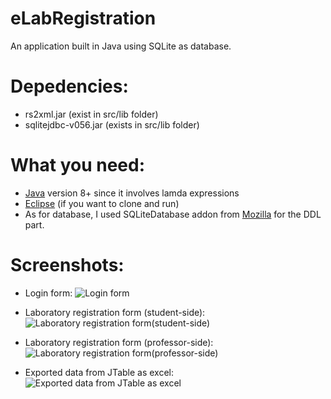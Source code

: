 # eLabRegistration
An application built in Java using SQLite as database.

# Depedencies:
- rs2xml.jar          (exist in src/lib folder)
- sqlitejdbc-v056.jar (exists in src/lib folder)

# What you need:
- [Java](https://www.java.com/en/download/) version 8+ since it involves lamda expressions
- [Eclipse](https://eclipse.org/downloads/) (if you want to clone and run)
- As for database, I used SQLiteDatabase addon from [Mozilla](https://www.mozilla.org/en-US/firefox/new/) for the DDL part.

# Screenshots:
- Login form:
![Login form](https://cloud.githubusercontent.com/assets/13782742/12532649/acf18de0-c221-11e5-8af1-02794361ecb8.png)

- Laboratory registration form (student-side):
![Laboratory registration form(student-side)](https://cloud.githubusercontent.com/assets/13782742/12532727/8bd4ba72-c223-11e5-8f9f-300fdce93502.png)

- Laboratory registration form (professor-side):
![Laboratory registration form(professor-side)](https://cloud.githubusercontent.com/assets/13782742/12532652/af131224-c221-11e5-9776-47a2afa8a278.png)

- Exported data from JTable as excel:
![Exported data from JTable as excel](https://cloud.githubusercontent.com/assets/13782742/12532687/6b7ff0ee-c222-11e5-9ae5-42abdb33311f.png)

